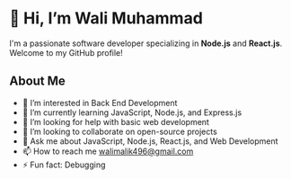 # 👋 Hi, I’m Wali Muhammad

I'm a passionate software developer specializing in **Node.js** and **React.js**. Welcome to my GitHub profile!


## About Me
- 👀 I’m interested in Back End Development
- 🌱 I’m currently learning JavaScript, Node.js, and Express.js
- 🤔 I’m looking for help with basic web development
- 💞️ I’m looking to collaborate on open-source projects
- 💬 Ask me about JavaScript, Node.js, React.js, and Web Development
- 📫 How to reach me walimalik496@gmail.com
- ⚡ Fun fact: Debugging

<!---
thewalimuhammad/thewalimuhammad is a ✨ special ✨ repository because its `README.md` (this file) appears on your GitHub profile.
You can click the Preview link to take a look at your changes.
--->

